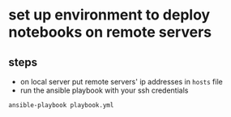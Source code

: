 # set up environment to deploy notebooks on remote servers

## steps
+ on local server put remote servers' ip addresses in <code>hosts</code> file
+ run the ansible playbook with your ssh credentials
```
ansible-playbook playbook.yml
```
